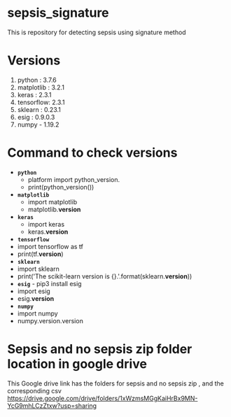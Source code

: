 # sepsis_signature
This is repository for detecting sepsis using signature method
# Versions

1. python : 3.7.6
2. matplotlib : 3.2.1
3. keras : 2.3.1
4. tensorflow: 2.3.1
5. sklearn : 0.23.1
6. esig : 0.9.0.3
7. numpy - 1.19.2

# Command to check versions
- **`python`** 
  - platform import python_version.
  - print(python_version())
- **`matplotlib`** 
  - import matplotlib
  - matplotlib.__version__
- **`keras`** 
  - import keras 
  - keras.__version__
 - **`tensorflow`** 
  - import tensorflow as tf
  - print(tf.__version__)
 - **`sklearn`** 
  - import sklearn
  - print('The scikit-learn version is {}.'.format(sklearn.__version__))
 - **`esig`**  - pip3 install esig
  - import esig
  - esig.__version__
 - **`numpy`**  
  - import numpy
  - numpy.version.version


# Sepsis and no sepsis zip folder location in google drive
This Google drive link has the folders for sepsis and no sepsis zip , and the corresponding csv 
https://drive.google.com/drive/folders/1xWzmsMGgKaiHrBx9MN-YcG9mhLCzZtxw?usp=sharing







